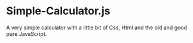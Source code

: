 # Simple-Calculator.js
 A very simple calculator with a little bit of Css, Html and the old and good pure JavaScript.
